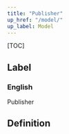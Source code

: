```yaml
---
title: "Publisher"
up_href: "/model/"
up_label: Model
---
```


[TOC]

## Label

### English
Publisher


## Definition



    
